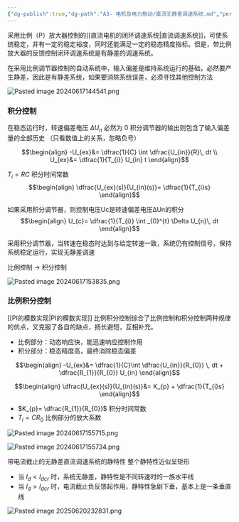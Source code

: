 ```yaml
---
{"dg-publish":true,"dg-path":"A3- 电机及电力拖动/直流无静差调速系统.md","permalink":"/A3- 电机及电力拖动/直流无静差调速系统/","dgPassFrontmatter":true,"noteIcon":"","created":"2024-05-15T20:20:48.758+08:00","updated":"2025-06-20T23:29:28.303+08:00"}
---
```



采用比例（P）放大器控制的[[直流电机的闭环调速系统\|直流调速系统]]，可使系统稳定，并有一定的稳定裕度，同时还能满足一定的稳态精度指标。但是，带比例放大器的反馈控制闭环调速系统是有静差的调速系统。

在采用比例调节器控制的自动系统中，输入偏差是维持系统运行的基础，必然要产生静差，因此是有静差系统，如果要消除系统误差，必须寻找其他控制方法

![Pasted image 20240617144541.png](/img/user/Functional%20files/Photo%20Resources/Pasted%20image%2020240617144541.png)

### 积分控制
在稳态运行时，转速偏差电压 $\Delta U_{n}$ 必然为 0
积分调节器的输出则包含了输入偏差量的全部历史
（只看数值上的关系，忽略负号）

$$\begin{align}
-U_{ex}&= \dfrac{1}{C} \int  \dfrac{U_{in}}{R}\, dt \\
U_{ex}&= \dfrac{1}{T_{i}} U_{in}  t
\end{align}$$

$T_{i}=RC$  积分时间常数
$$\begin{align}
\dfrac{U_{ex}(s)}{U_{in}(s)}= \dfrac{1}{T_{i}s}
\end{align}$$

如果采用积分调节器，则控制电压Uc是转速偏差电压∆Un的积分
$$\begin{align}
U_{c}= \dfrac{1}{T_{i}} \int _{0}^{t} \Delta U_{n}\, dt 
\end{align}$$

采用积分调节器，当转速在稳态时达到与给定转速一致，系统仍有控制信号，保持系统稳定运行，实现无静差调速

比例控制         $\to$     积分控制

![Pasted image 20240617153835.png](/img/user/Functional%20files/Photo%20Resources/Pasted%20image%2020240617153835.png)

### 比例积分控制
[[PI的模数实现\|PI的模数实现]]
比例积分控制综合了比例控制和积分控制两种规律的优点，又克服了各自的缺点，扬长避短，互相补充。
- 比例部分：动态响应快，能迅速响应控制作用
- 积分部分：稳态精度高，最终消除稳态偏差

$$\begin{align}
-U_{ex}&= \dfrac{1}{C}\int \dfrac{U_{in}}{R_{0}} \, dt + \dfrac{R_{1}}{R_{0}} U_{in}  
\end{align}$$

$$\begin{align}
\dfrac{U_{ex}(s)}{U_{in}(s)}&= K_{p} + \dfrac{1}{T_{i}s}
\end{align}$$
- $K_{p}= \dfrac{R_{1}}{R_{0}}$   积分时间常数
- $T_{i}= CR_{0}$  比例部分的放大系数


![Pasted image 20240617155715.png](/img/user/Functional%20files/Photo%20Resources/Pasted%20image%2020240617155715.png)


![Pasted image 20240617155734.png](/img/user/Functional%20files/Photo%20Resources/Pasted%20image%2020240617155734.png)


带电流截止的无静差直流调速系统的静特性
整个静特性近似呈矩形
- 当 $I_{d} < I_{dcr}$ 时，系统无静差，静特性是不同转速时的一族水平线
- 当 $I_{d} > I_{dcr}$  时，电流截止负反馈起作用，静特性急剧下垂，基本上是一条垂直线

![Pasted image 20250620232831.png](/img/user/Functional%20files/Photo%20Resources/Pasted%20image%2020250620232831.png)

